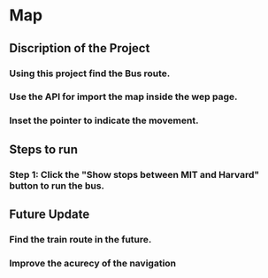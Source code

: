 # Map
## Discription of the Project
### Using this project find the Bus route.
### Use the API for import the map inside the wep page.
### Inset the pointer to indicate the movement.
## Steps to run
### Step 1: Click the "Show stops between MIT and Harvard" button to run the bus.
## Future Update
### Find the train route in the future.
### Improve the acurecy of the navigation
